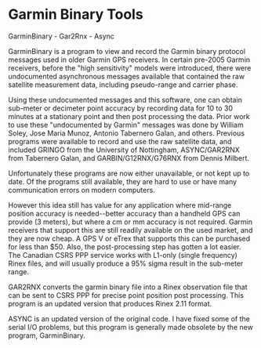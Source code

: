 # Garmin Binary Tools
GarminBinary - Gar2Rnx - Async

GarminBinary is a program to view and record the Garmin binary protocol messages used in older Garmin GPS receivers. In certain pre-2005 Garmin receivers, before the "high sensitivity" models were introduced, there were undocumented asynchronous messages available that contained the raw satellite measurement data, including pseudo-range and carrier phase. 

Using these undocumented messages and this software, one can obtain sub-meter or decimeter point accuracy by recording data for 10 to 30 minutes at a stationary point and then post processing the data. Prior work to use these "undocumented by Garmin" messages was done by William Soley, Jose Maria Munoz, Antonio Tabernero Galan, and others. Previous programs were available to record and use the raw satellite data, and included GRINGO from the University of Nottingham, ASYNC/GAR2RNX from Tabernero Galan, and GARBIN/G12RNX/G76RNX from Dennis Milbert. 

Unfortunately these programs are now either unavailable, or not kept up to date. Of the programs still available, they are hard to use or have many communication errors on modern computers. 

However this idea still has value for any application where mid-range position accuracy is needed--better accuracy than a handheld GPS can provide (3 meters), but where a cm or mm accuracy is not required. Garmin receivers that support this are still readily available on the used market, and they are now cheap. A GPS V or eTrex that supports this can be purchased for less than $50. Also, the post-processing step has gotten a lot easier. The Canadian CSRS PPP service works with L1-only (single frequency) Rinex files, and will usually produce a 95% sigma result in the sub-meter range.   

GAR2RNX converts the garmin binary file into a Rinex observation file that can be sent to CSRS PPP for precise point position post processing. This program is an updated version that produces Rinex 2.11 format. 

ASYNC is an updated version of the original code. I have fixed some of the serial I/O problems, but this program is generally made obsolete by the new program, GarminBinary.

